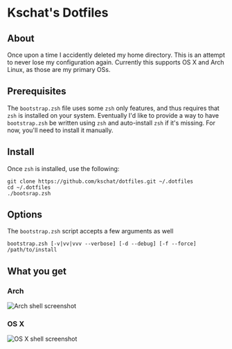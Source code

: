 # Kschat's Dotfiles


## About

Once upon a time I accidently deleted my home directory. This is an attempt
to never lose my configuration again. Currently this supports OS X and Arch
Linux, as those are my primary OSs.

## Prerequisites

The `bootstrap.zsh` file uses some `zsh` only features, and thus requires that
`zsh` is installed on your system. Eventually I'd like to provide a way to have
`bootstrap.zsh` be written using `zsh` and auto-install `zsh` if it's missing.
For now, you'll need to install it manually.

## Install

Once `zsh` is installed, use the following:

``` shell
git clone https://github.com/kschat/dotfiles.git ~/.dotfiles
cd ~/.dotfiles
./bootsrap.zsh
```

## Options

The `bootstrap.zsh` script accepts a few arguments as well

``` shell
bootstrap.zsh [-v|vv|vvv --verbose] [-d --debug] [-f --force] /path/to/install
```

## What you get

### Arch

![Arch shell screenshot](http://i.imgur.com/XIFggpE.png)

### OS X

![OS X shell screenshot](http://i.imgur.com/stOirdR.png)
